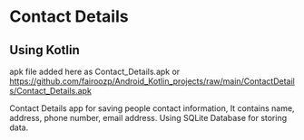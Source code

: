 # Contact Details

## Using Kotlin

apk file added here as Contact_Details.apk or https://github.com/fairoozp/Android_Kotlin_projects/raw/main/ContactDetails/Contact_Details.apk

Contact Details app for saving people contact information, It contains name, address, phone number, email address. Using SQLite Database for storing data.